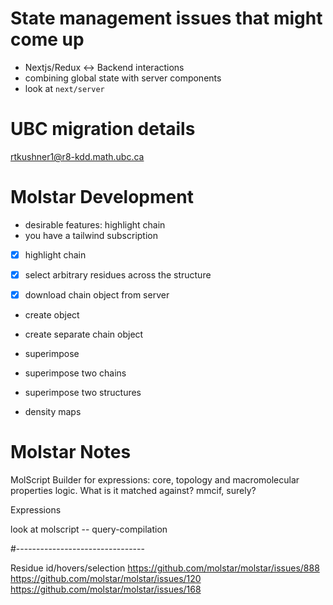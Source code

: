
# State management issues that might come up

- Nextjs/Redux <-> Backend interactions
- combining global state with server components
- look at `next/server` 




# UBC migration details

rtkushner1@r8-kdd.math.ubc.ca

# Molstar Development

* desirable features: highlight chain 
* you have a tailwind subscription

- [x] highlight chain
- [x] select arbitrary residues across the structure

- [x] download chain object from server 

- create object
- create separate chain object

- superimpose 
- superimpose two chains
- superimpose two structures
- density maps



# Molstar Notes

MolScript Builder for expressions: core, topology and macromolecular properties logic. What is it matched against? mmcif, surely?


Expressions

look at molscript -- query-compilation


#--------------------------------

Residue id/hovers/selection
https://github.com/molstar/molstar/issues/888
https://github.com/molstar/molstar/issues/120
https://github.com/molstar/molstar/issues/168

